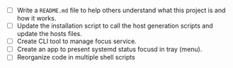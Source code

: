 - [ ] Write a `README.md` file to help others understand what this project is and how it works.
- [ ] Update the installation script to call the host generation scripts and update the hosts files.
- [ ] Create CLI tool to manage focus service.
- [ ] Create an app to present systemd status focusd in tray (menu).
- [ ] Reorganize code in multiple shell scripts